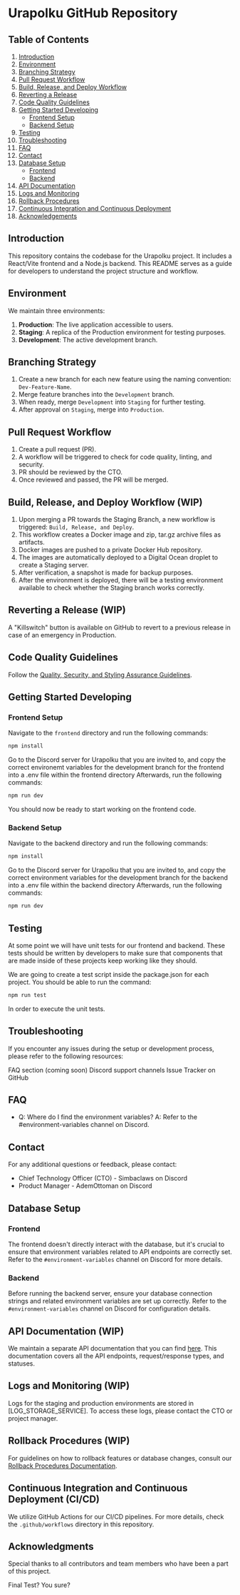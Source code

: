 # Urapolku GitHub Repository 

## Table of Contents
1. [Introduction](#introduction)
2. [Environment](#environment)
3. [Branching Strategy](#branching-strategy)
4. [Pull Request Workflow](#pull-request-workflow)
5. [Build, Release, and Deploy Workflow](#build-release-and-deploy-workflow)
6. [Reverting a Release](#reverting-a-release)
7. [Code Quality Guidelines](#code-quality-guidelines)
8. [Getting Started Developing](#getting-started)
    - [Frontend Setup](#frontend-setup)
    - [Backend Setup](#backend-setup)
9. [Testing](#testing)
10. [Troubleshooting](#troubleshooting)
11. [FAQ](#faq)
12. [Contact](#contact)
13. [Database Setup](#database-setup)
    - [Frontend](#frontend-database-setup)
    - [Backend](#backend-database-setup)
14. [API Documentation](#api-documentation)
15. [Logs and Monitoring](#logs-monitoring)
16. [Rollback Procedures](#rollback)
17. [Continuous Integration and Continuous Deployment](#ci-cd)
18. [Acknowledgements](#acknowledgements)

## Introduction
This repository contains the codebase for the Urapolku project. It includes a React/Vite frontend and a Node.js backend. This README serves as a guide for developers to understand the project structure and workflow.

## Environment
We maintain three environments:

1. **Production**: The live application accessible to users.
2. **Staging**: A replica of the Production environment for testing purposes.
3. **Development**: The active development branch.

## Branching Strategy
1. Create a new branch for each new feature using the naming convention: `Dev-Feature-Name`.
2. Merge feature branches into the `Development` branch.
3. When ready, merge `Development` into `Staging` for further testing.
4. After approval on `Staging`, merge into `Production`.

## Pull Request Workflow
1. Create a pull request (PR).
2. A workflow will be triggered to check for code quality, linting, and security.
3. PR should be reviewed by the CTO.
4. Once reviewed and passed, the PR will be merged.

## Build, Release, and Deploy Workflow (WIP)
1. Upon merging a PR towards the Staging Branch, a new workflow is triggered: `Build, Release, and Deploy`.
2. This workflow creates a Docker image and zip, tar.gz archive files as artifacts.
3. Docker images are pushed to a private Docker Hub repository.
4. The images are automatically deployed to a Digital Ocean droplet to create a Staging server.
5. After verification, a snapshot is made for backup purposes.
6. After the environment is deployed, there will be a testing environment available to check whether the Staging branch works correctly.
   
## Reverting a Release (WIP)
A "Killswitch" button is available on GitHub to revert to a previous release in case of an emergency in Production.

## Code Quality Guidelines
Follow the [Quality, Security, and Styling Assurance Guidelines](https://github.com/Urapolku-fi/Urapolku.fi-Virallinen/wiki/Quality,-Security,-and-Styling-Assurance-Guidelines).

## Getting Started Developing

### Frontend Setup
Navigate to the `frontend` directory and run the following commands:

```bash
npm install
```

Go to the Discord server for Urapolku that you are invited to, and copy the correct environemt variables for the development branch for the frontend into a .env file within the frontend directory
Afterwards, run the following commands:
```bash
npm run dev
```
You should now be ready to start working on the frontend code.

### Backend Setup
Navigate to the backend directory and run the following commands:

```bash
npm install
```

Go to the Discord server for Urapolku that you are invited to, and copy the correct environment variables for the development branch for the backend into a .env file within the backend directory
Afterwards, run the following commands:
```bash
npm run dev
```


## Testing

At some point we will have unit tests for our frontend and backend. These tests should be written by developers to make sure that components that are made inside of these projects keep working like they should.

We are going to create a test script inside the package.json for each project.
You should be able to run the command:

```bash
npm run test
```

In order to execute the unit tests.

## Troubleshooting
If you encounter any issues during the setup or development process, please refer to the following resources:

FAQ section (coming soon)
Discord support channels
Issue Tracker on GitHub

## FAQ
- Q: Where do I find the environment variables?
  A: Refer to the #environment-variables channel on Discord.

## Contact
For any additional questions or feedback, please contact:

- Chief Technology Officer (CTO) - Simbaclaws on Discord
- Product Manager - AdemOttoman on Discord

## Database Setup

### Frontend

The frontend doesn't directly interact with the database, but it's crucial to ensure that environment variables related to API endpoints are correctly set. Refer to the `#environment-variables` channel on Discord for more details.

### Backend

Before running the backend server, ensure your database connection strings and related environment variables are set up correctly. Refer to the `#environment-variables` channel on Discord for configuration details.

## API Documentation (WIP)

We maintain a separate API documentation that you can find [here](API_DOCUMENTATION_LINK). This documentation covers all the API endpoints, request/response types, and statuses.

## Logs and Monitoring (WIP)

Logs for the staging and production environments are stored in [LOG_STORAGE_SERVICE]. To access these logs, please contact the CTO or project manager.

## Rollback Procedures (WIP)

For guidelines on how to rollback features or database changes, consult our [Rollback Procedures Documentation](LINK_TO_ROLLBACK_DOC).

## Continuous Integration and Continuous Deployment (CI/CD)

We utilize GitHub Actions for our CI/CD pipelines. For more details, check the `.github/workflows` directory in this repository.

## Acknowledgments

Special thanks to all contributors and team members who have been a part of this project.

Final Test? You sure?
